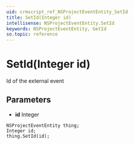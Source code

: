 ```yaml
---
uid: crmscript_ref_NSProjectEventEntity_SetId
title: SetId(Integer id)
intellisense: NSProjectEventEntity.SetId
keywords: NSProjectEventEntity, GetId
so.topic: reference
---
```


# SetId(Integer id)

Id of the external event

## Parameters

* **id** Integer

```crmscript
NSProjectEventEntity thing;
Integer id;
thing.SetId(id);
```

